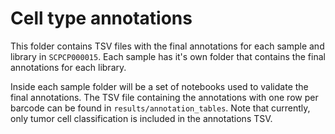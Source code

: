 # Cell type annotations

This folder contains TSV files with the final annotations for each sample and library in `SCPCP000015`.
Each sample has it's own folder that contains the final annotations for each library.

Inside each sample folder will be a set of notebooks used to validate the final annotations. 
The TSV file containing the annotations with one row per barcode can be found in `results/annotation_tables`.
Note that currently, only tumor cell classification is included in the annotations TSV.
